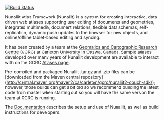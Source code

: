 [![Build Status](https://travis-ci.org/GCRC/nunaliit.png)](https://travis-ci.org/GCRC/nunaliit)

Nunaliit Atlas Framework (Nunaliit) is a system for creating interactive, data-driven web atlases supporting user
editing of documents and geometries, integrated multimedia, document relations, flexible data schemas, self-replication,
dynamic push updates to the browser for new objects, and online/offline tablet-based editing and syncing.

It has been created by a team at the [Geomatics and Cartographic Research Centre](http://gcrc.carleton.ca) (GCRC) at
Carleton University in Ottawa, Canada. Sample atlases developed over many years of Nunaliit development are available to
interact with on the GCRC [Atlases page](https://gcrc.carleton.ca/confluence/x/7wEV).

Pre-compiled and packaged Nunaliit .tar.gz and .zip files can be [downloaded from the Maven central repository]
(http://central.maven.org/maven2/ca/carleton/gcrc/nunaliit2-couch-sdk/); however, those builds can get a bit old so we recommend building the latest code from master when starting out so you will have the same version the team at GCRC is running.

The [Documentation](https://github.com/GCRC/nunaliit/wiki/)
describes the setup and use of Nunaliit, as well as build instructions for developers.
